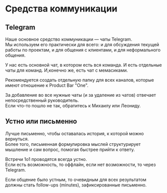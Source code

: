 # Средства коммуникации

## Telegram
Наше основное средство коммуникации — чаты Telegram.  
Мы используем его практически для всего: и для обсуждения текущей работы по проектам, и для общения с клиентами, и для неформального общения.

У нас есть основной чат, в котором есть вся команда. И есть отдельные чаты для команд. И,конечно же, есть чат с мемасиками.

Рекомендуется создать отдельную папку для всех каналов, которые имеют отношение к Product Bar "One".

За добавление во все нужные чаты (и за удаление из чатов) отвечает непосредственный руководитель.  
Если что-то пошло не так, обратитесь к Михаилу или Леониду.

## Устно или письменно
Лучше письменно, чтобы оставалась история, к которой можно вернуться.  
Более того, письменная формулировка мыслей структурирует мышление и сам вопрос, помогая быстрее прийти к ответу.

Встречи 1о1 проводятся всегда устно.  
Если есть возможность, то оффлайн, если нет возможности, то через Telegram.

Если общение было устным, то очевидным для всех результатом должны стать follow-ups (minutes), зафиксированные письменно.
